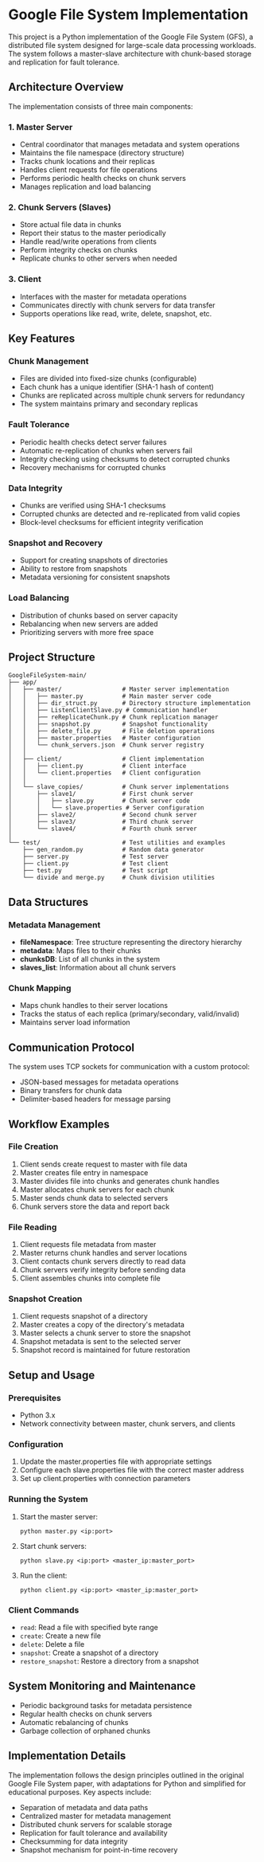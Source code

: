 # Google File System Implementation

This project is a Python implementation of the Google File System (GFS), a distributed file system designed for large-scale data processing workloads. The system follows a master-slave architecture with chunk-based storage and replication for fault tolerance.

## Architecture Overview

The implementation consists of three main components:

### 1. Master Server
- Central coordinator that manages metadata and system operations
- Maintains the file namespace (directory structure)
- Tracks chunk locations and their replicas
- Handles client requests for file operations
- Performs periodic health checks on chunk servers
- Manages replication and load balancing

### 2. Chunk Servers (Slaves)
- Store actual file data in chunks
- Report their status to the master periodically
- Handle read/write operations from clients
- Perform integrity checks on chunks
- Replicate chunks to other servers when needed

### 3. Client
- Interfaces with the master for metadata operations
- Communicates directly with chunk servers for data transfer
- Supports operations like read, write, delete, snapshot, etc.

## Key Features

### Chunk Management
- Files are divided into fixed-size chunks (configurable)
- Each chunk has a unique identifier (SHA-1 hash of content)
- Chunks are replicated across multiple chunk servers for redundancy
- The system maintains primary and secondary replicas

### Fault Tolerance
- Periodic health checks detect server failures
- Automatic re-replication of chunks when servers fail
- Integrity checking using checksums to detect corrupted chunks
- Recovery mechanisms for corrupted chunks

### Data Integrity
- Chunks are verified using SHA-1 checksums
- Corrupted chunks are detected and re-replicated from valid copies
- Block-level checksums for efficient integrity verification

### Snapshot and Recovery
- Support for creating snapshots of directories
- Ability to restore from snapshots
- Metadata versioning for consistent snapshots

### Load Balancing
- Distribution of chunks based on server capacity
- Rebalancing when new servers are added
- Prioritizing servers with more free space

## Project Structure

```
GoogleFileSystem-main/
├── app/
│   ├── master/                 # Master server implementation
│   │   ├── master.py           # Main master server code
│   │   ├── dir_struct.py       # Directory structure implementation
│   │   ├── ListenClientSlave.py # Communication handler
│   │   ├── reReplicateChunk.py # Chunk replication manager
│   │   ├── snapshot.py         # Snapshot functionality
│   │   ├── delete_file.py      # File deletion operations
│   │   ├── master.properties   # Master configuration
│   │   └── chunk_servers.json  # Chunk server registry
│   │
│   ├── client/                 # Client implementation
│   │   ├── client.py           # Client interface
│   │   └── client.properties   # Client configuration
│   │
│   └── slave_copies/           # Chunk server implementations
│       ├── slave1/             # First chunk server
│       │   ├── slave.py        # Chunk server code
│       │   └── slave.properties # Server configuration
│       ├── slave2/             # Second chunk server
│       ├── slave3/             # Third chunk server
│       └── slave4/             # Fourth chunk server
│
└── test/                       # Test utilities and examples
    ├── gen_random.py           # Random data generator
    ├── server.py               # Test server
    ├── client.py               # Test client
    ├── test.py                 # Test script
    └── divide and merge.py     # Chunk division utilities
```

## Data Structures

### Metadata Management
- **fileNamespace**: Tree structure representing the directory hierarchy
- **metadata**: Maps files to their chunks
- **chunksDB**: List of all chunks in the system
- **slaves_list**: Information about all chunk servers

### Chunk Mapping
- Maps chunk handles to their server locations
- Tracks the status of each replica (primary/secondary, valid/invalid)
- Maintains server load information

## Communication Protocol

The system uses TCP sockets for communication with a custom protocol:
- JSON-based messages for metadata operations
- Binary transfers for chunk data
- Delimiter-based headers for message parsing

## Workflow Examples

### File Creation
1. Client sends create request to master with file data
2. Master creates file entry in namespace
3. Master divides file into chunks and generates chunk handles
4. Master allocates chunk servers for each chunk
5. Master sends chunk data to selected servers
6. Chunk servers store the data and report back

### File Reading
1. Client requests file metadata from master
2. Master returns chunk handles and server locations
3. Client contacts chunk servers directly to read data
4. Chunk servers verify integrity before sending data
5. Client assembles chunks into complete file

### Snapshot Creation
1. Client requests snapshot of a directory
2. Master creates a copy of the directory's metadata
3. Master selects a chunk server to store the snapshot
4. Snapshot metadata is sent to the selected server
5. Snapshot record is maintained for future restoration

## Setup and Usage

### Prerequisites
- Python 3.x
- Network connectivity between master, chunk servers, and clients

### Configuration
1. Update the master.properties file with appropriate settings
2. Configure each slave.properties file with the correct master address
3. Set up client.properties with connection parameters

### Running the System
1. Start the master server:
   ```
   python master.py <ip:port>
   ```

2. Start chunk servers:
   ```
   python slave.py <ip:port> <master_ip:master_port>
   ```

3. Run the client:
   ```
   python client.py <ip:port> <master_ip:master_port>
   ```

### Client Commands
- `read`: Read a file with specified byte range
- `create`: Create a new file
- `delete`: Delete a file
- `snapshot`: Create a snapshot of a directory
- `restore_snapshot`: Restore a directory from a snapshot

## System Monitoring and Maintenance

- Periodic background tasks for metadata persistence
- Regular health checks on chunk servers
- Automatic rebalancing of chunks
- Garbage collection of orphaned chunks

## Implementation Details

The implementation follows the design principles outlined in the original Google File System paper, with adaptations for Python and simplified for educational purposes. Key aspects include:

- Separation of metadata and data paths
- Centralized master for metadata management
- Distributed chunk servers for scalable storage
- Replication for fault tolerance and availability
- Checksumming for data integrity
- Snapshot mechanism for point-in-time recovery
